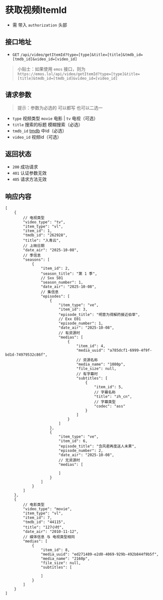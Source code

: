 # 获取视频ItemId

- 需 带入 `authorization` 头部

## 接口地址

- `GET` `/api/video/getItemId?type=[type]&title=[title]&tmdb_id=[tmdb_id]&video_id=[video_id]`

> 小贴士：如果使用 `emos` 接口，则为 `https://emos.lol/api/video/getItemId?type=[type]&title=[title]&tmdb_id=[tmdb_id]&video_id=[video_id]` 

## 请求参数
> 提示：参数为必选的 可以都写 也可以二选一
- `type` 视频类型 `movie` 电影 | `tv` 电视（可选）
- `title` 搜索的标题 模糊搜索（必选）
- `tmdb_id` [tmdb](https://www.themoviedb.org/) 中id（必选）
- `video_id` 视频id（可选）

## 返回状态
- `200` 成功请求
- `401` 认证参数无效
- `405` 请求方法无效

## 响应内容

```json5
[
    {
        // 电视类型
        "video_type": "tv",
        "item_type": "vl",
        "item_id": 1,
        "tmdb_id": "262928",
        "title": "入青云",
        // 上映日期
        "date_air": "2025-10-08",
        // 季信息
        "seasons": [
            {
                "item_id": 2,
                "season_title": "第 1 季",
                // Sxx S01
                "season_number": 1,
                "date_air": "2025-10-08",
                // 集信息
                "episodes": [
                    {
                        "item_type": "ve",
                        "item_id": 3,
                        "episode_title": "明意为得解药接近伯宰",
                        // Exx E01
                        "episode_number": 1,
                        "date_air": "2025-10-08",
                        // 有资源时
                        "medias": [
                            {
                                "item_id": 4,
                                "media_uuid": "a785dcf1-6999-4f9f-bd1d-74979532c86f",
                                // 资源名称
                                "media_name": "1080p",
                                "file_size": null,
                                // 有字幕时
                                "subtitles": [
                                    {
                                        "item_id": 5,
                                        // 字幕名称
                                        "title": "zh_cn",
                                        // 字幕类型
                                        "codec": "ass"
                                    }
                                ]
                            }
                        ]
                    },
                    {
                        "item_type": "ve",
                        "item_id": 6,
                        "episode_title": "含风君再度送人未果",
                        "episode_number": 2,
                        "date_air": "2025-10-08",
                        // 无资源时
                        "medias": [

                        ]
                    }
                ]
            }
        ]
    },
    {
        // 电影类型
        "video_type": "movie",
        "item_type": "vl",
        "item_id": 7,
        "tmdb_id": "44115",
        "title": "127小时",
        "date_air": "2010-11-12",
        // 媒体信息 与 电视类型相同
        "medias": [
            {
                "item_id": 8,
                "media_uuid": "ed271489-e2d0-4069-929b-492b844f9b5f",
                "media_name": "2160p",
                "file_size": null,
                "subtitles": [

                ]
            }
        ]
    }
]
```
